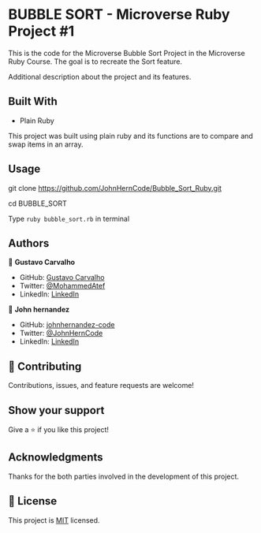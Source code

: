 # BUBBLE SORT - Microverse Ruby Project #1

This is the code for the Microverse Bubble Sort Project in the Microverse Ruby Course.
The goal is to recreate the Sort feature. 

Additional description about the project and its features.

## Built With

- Plain Ruby

This project was built using plain ruby and its functions are to compare and swap items in an array. 

## Usage

git clone https://github.com/JohnHernCode/Bubble_Sort_Ruby.git

cd BUBBLE_SORT

Type `ruby bubble_sort.rb` in terminal

## Authors

👤 **Gustavo Carvalho**

- GitHub: [Gustavo Carvalho](https://github.com/Mohamed-js)
- Twitter: [@MohammedAtef](https://twitter.com/Demovejetta)
- LinkedIn: [LinkedIn](https://www.linkedin.com/in/mohamed-atef-032b6b1b0/)

👤 **John hernandez**

- GitHub: [johnhernandez-code](https://github.com/johnhernandez-code)
- Twitter: [@JohnHernCode](https://twitter.com/JohnHernCode)
- LinkedIn: [LinkedIn](https://www.linkedin.com/in/john-hernandez-56a7821b8/)

## 🤝 Contributing

Contributions, issues, and feature requests are welcome!

## Show your support

Give a ⭐️ if you like this project!

## Acknowledgments

Thanks for the both parties involved in the development of this project.

## 📝 License

This project is [MIT](https://github.com/JohnHernCode/Bubble_Sort_Ruby/blob/main/LICENSE) licensed.
